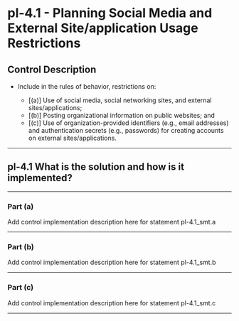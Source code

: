 # pl-4.1 - Planning Social Media and External Site/application Usage Restrictions

## Control Description

- Include in the rules of behavior, restrictions on:

  - \[(a)\] Use of social media, social networking sites, and external sites/applications;
  - \[(b)\] Posting organizational information on public websites; and
  - \[(c)\] Use of organization-provided identifiers (e.g., email addresses) and authentication secrets (e.g., passwords) for creating accounts on external sites/applications.

______________________________________________________________________

## pl-4.1 What is the solution and how is it implemented?

______________________________________________________________________

### Part (a)

Add control implementation description here for statement pl-4.1_smt.a

______________________________________________________________________

### Part (b)

Add control implementation description here for statement pl-4.1_smt.b

______________________________________________________________________

### Part (c)

Add control implementation description here for statement pl-4.1_smt.c

______________________________________________________________________
